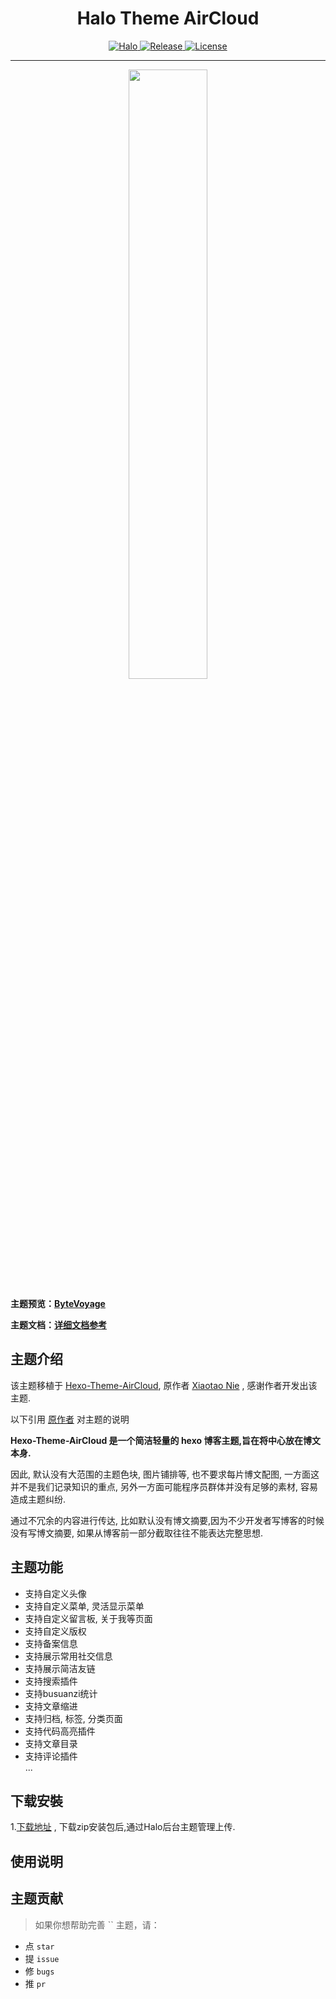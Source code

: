 
<h1 align="center"> Halo Theme AirCloud  </h1>

<p class="badge-row" align="center">
  <a href="https://halo.run" target="_blank">
    <img src="https://img.shields.io/badge/dynamic/yaml?label=Halo&query=%24.spec.require&url=https://raw.githubusercontent.com/bit15k/halo-theme-aircloud/main/theme.yaml&color=113,195,71" alt="Halo"/>
  </a>
  <a href="https://github.com/bit15k/halo-theme-aircloud/releases" target="_blank">
    <img src="https://img.shields.io/github/v/release/bit15k/halo-theme-aircloud" alt="Release"/>
  </a>
  <a href="https://halo.run" target="_blank">
    <img src="https://img.shields.io/badge/License-CC%20BY--NC--SA%204.0-orange" alt="License"/>
  </a>
</p>

---
<p align="center">
<img width="50%" src="https://hexo.io/themes/screenshots/AirCloud@2x.jpg">
</p>

**主题预览：[ByteVoyage](https://bytevoyage.site/)**

**主题文档：[详细文档参考]()**  

## 主题介绍

该主题移植于 [Hexo-Theme-AirCloud](https://github.com/aircloud/hexo-theme-aircloud), 原作者 [Xiaotao Nie](https://niexiaotao.cn/) , 感谢作者开发出该主题.  

以下引用 <a href="https://github.com/aircloud/hexo-theme-aircloud">原作者</a> 对主题的说明  

**Hexo-Theme-AirCloud 是一个简洁轻量的 hexo 博客主题,旨在将中心放在博文本身.**  

因此, 默认没有大范围的主题色块, 图片铺排等, 也不要求每片博文配图, 一方面这并不是我们记录知识的重点, 另外一方面可能程序员群体并没有足够的素材, 容易造成主题纠纷.  

通过不冗余的内容进行传达, 比如默认没有博文摘要,因为不少开发者写博客的时候没有写博文摘要, 如果从博客前一部分截取往往不能表达完整思想.
## 主题功能

- 支持自定义头像
- 支持自定义菜单, 灵活显示菜单
- 支持自定义留言板, 关于我等页面
- 支持自定义版权
- 支持备案信息
- 支持展示常用社交信息
- 支持展示简洁友链
- 支持搜索插件
- 支持busuanzi统计
- 支持文章缩进
- 支持归档, 标签, 分类页面
- 支持代码高亮插件
- 支持文章目录
- 支持评论插件  
...

## 下载安裝

1.[下载地址](https://github.com/bit15k/halo-theme-aircloud/releases) , 下载zip安装包后,通过Halo后台主题管理上传.  

 

## 使用说明






## 主题贡献

> 如果你想帮助完善 `` 主题，请：

- 点 `star`
- 提 `issue`
- 修 `bugs`
- 推 `pr`

<br>  




<br>
